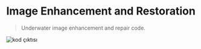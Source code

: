# Image Enhancement and Restoration
> Underwater image enhancement and repair code.

![kod çıktısı](https://user-images.githubusercontent.com/68853621/134499384-5a2bdd71-a116-435f-a665-0d1f335458ea.jpeg)
